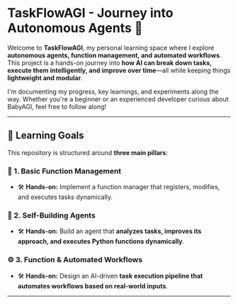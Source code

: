 
# TaskFlowAGI - Journey into Autonomous Agents 🚀  

Welcome to **TaskFlowAGI**, my personal learning space where I explore **autonomous agents, function management, and automated workflows**. This project is a hands-on journey into **how AI can break down tasks, execute them intelligently, and improve over time**—all while keeping things **lightweight and modular**.  

I'm documenting my progress, key learnings, and experiments along the way. Whether you're a beginner or an experienced developer curious about BabyAGI, feel free to follow along!  

---
## 🌟 Learning Goals  
This repository is structured around **three main pillars**:  

### 📌 1. Basic Function Management  
- 🛠 **Hands-on:** Implement a function manager that registers, modifies, and executes tasks dynamically.  

### 🤖 2. Self-Building Agents  
- 🛠 **Hands-on:** Build an agent that **analyzes tasks, improves its approach, and executes Python functions dynamically**.  

### ⚙️ 3. Function & Automated Workflows  
- 🛠 **Hands-on:** Design an AI-driven **task execution pipeline that automates workflows based on real-world inputs**.  

---


